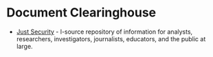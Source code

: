 
# Document Clearinghouse
- [Just Security](https://www.justsecurity.org/77022/january-6-clearinghouse/) - l-source repository of information for analysts, researchers, investigators, journalists, educators, and the public at large.
